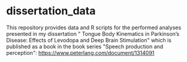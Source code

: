 # dissertation_data
This repository provides data and R scripts for the performed analyses presented in my dissertation " Tongue Body Kinematics in Parkinson’s Disease: Effects of Levodopa and Deep Brain Stimulation" which is published as a book in the book series "Speech production and perception": https://www.peterlang.com/document/1314091
